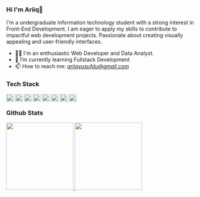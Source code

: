 ### Hi I'm Ariiq👋

I'm a undergraduate Information technology student with a strong interest in Front-End Development.  I am eager to apply my skills to contribute to impactful web development projects. Passionate about creating visually appealing and user-friendly interfaces.

- 👨‍💻 I'm an enthusiastic Web Developer and Data Analyst.
- 🌱 I’m currently learning Fullstack Development
- 📫 How to reach me: *ariiqyusufdu@gmail.com*

### Tech Stack
 <a href="https://developer.mozilla.org/en-US/docs/Web/JavaScript" target="_blank" rel="noreferrer">
  <img align="left" alt="JavaScript" title="JavaScript" width="21px" src="https://upload.wikimedia.org/wikipedia/commons/9/99/Unofficial_JavaScript_logo_2.svg" />
  </a>
  <a href="https://reactjs.org/" target="_blank" rel="noreferrer">
    <img align="left" alt="React" title="React" width="21px" src="https://cdn.worldvectorlogo.com/logos/react-2.svg" />
  </a>
  <a href="https://reactjs.org/" target="_blank" rel="noreferrer">
    <img align="left" alt="Next" title="Next" width="21px" src="https://cdn.worldvectorlogo.com/logos/next-icon.svg" />
  </a>
  <a href="https://www.typescriptlang.org/" target="_blank" rel="noreferrer">
    <img align="left" alt="TypeScript" title="TypeScript" width="21px" src="https://cdn.worldvectorlogo.com/logos/typescript.svg" />
  </a>
  <a href="https://expressjs.com/" target="_blank" rel="noreferrer">
    <img align="left" alt="Express.js" title="Express.js" width="21px" src="https://www.vectorlogo.zone/logos/expressjs/expressjs-icon.svg" />
  </a>
  <a href="https://www.mongodb.com/" target="_blank" rel="noreferrer">
    <img align="left" alt="MongoDB" title="MongoDB" width="21px" src="https://www.vectorlogo.zone/logos/mongodb/mongodb-icon.svg" />
  </a>
  <a href="https://www.postgresql.org/" target="_blank" rel="noreferrer">
    <img align="left" alt="PostgreSQL" title="PostgreSQL" width="21px" src="https://www.vectorlogo.zone/logos/postgresql/postgresql-icon.svg" />
  </a>
  <a href="https://www.python.org/" target="_blank" rel="noreferrer">
    <img align="left" alt="Python" title="Python" width="21px" src="https://www.vectorlogo.zone/logos/python/python-icon.svg" />
  </a>
  <br>

### Github Stats
<p align="left">
<a href="https://github.com/yusufariiq">
  <img height="180em" src="https://github-readme-stats-eight-theta.vercel.app/api?username=yusufariiq&show_icons=true&theme=algolia&include_all_commits=true&count_private=true"/>
  <img height="180em" src="https://github-readme-stats-eight-theta.vercel.app/api/top-langs/?username=yusufariiq&layout=compact&langs_count=8&theme=algolia"/>
</a>
</p>

<!--
**yusufariiq/yusufariiq** is a ✨ _special_ ✨ repository because its `README.md` (this file) appears on your GitHub profile.

Here are some ideas to get you started:

- 🔭 I’m currently working on ...
- 🌱 I’m currently learning ...
- 👯 I’m looking to collaborate on ...
- 🤔 I’m looking for help with ...
- 💬 Ask me about ...
- 📫 How to reach me: ...
- 😄 Pronouns: ...
- ⚡ Fun fact: ...
-->
